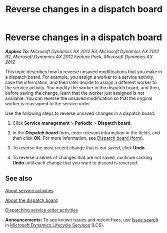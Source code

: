﻿---
title: Reverse changes in a dispatch board
TOCTitle: Reverse changes in a dispatch board
ms:assetid: 382a13d1-53c4-41c1-942b-ce659eec9c42
ms:mtpsurl: https://technet.microsoft.com/en-us/library/Gg231124(v=AX.60)
ms:contentKeyID: 62629944
ms.date: 07/28/2014
mtps_version: v=AX.60
_tocRel: gg213684(v=ax.60)/toc.json
---

# Reverse changes in a dispatch board 


_**Applies To:** Microsoft Dynamics AX 2012 R3, Microsoft Dynamics AX 2012 R2, Microsoft Dynamics AX 2012 Feature Pack, Microsoft Dynamics AX 2012_

This topic describes how to reverse unsaved modifications that you make in a dispatch board. For example, you assign a worker to a service activity, save the information, and then later decide to assign a different worker to the service activity. You modify the worker in the dispatch board, and then, before saving the change, learn that the worker just assigned is not available. You can reverse the unsaved modification so that the original worker is reassigned to the service order.

Use the following steps to reverse unsaved changes in a dispatch board:

1.  Click **Service management** \> **Periodic** \> **Dispatch board**.

2.  In the **Dispatch board** form, enter relevant information in the fields, and then click **OK**. For more information, see [Dispatch board (form)](https://technet.microsoft.com/en-us/library/hh242789\(v=ax.60\)).

3.  To reverse the most recent change that is not saved, click **Undo**.

4.  To reverse a series of changes that are not saved, continue clicking **Undo** until each change that you want to discard is reversed.

## See also

[About service activities](about-service-activities.md)

[About the dispatch board](about-the-dispatch-board.md)

[Dispatching service order activities](dispatching-service-order-activities.md)

  
**Announcements:** To see known issues and recent fixes, use [Issue search](http://go.microsoft.com/fwlink/?linkid=389258) in [Microsoft Dynamics Lifecycle Services](http://go.microsoft.com/fwlink/?linkid=306505) (LCS).

